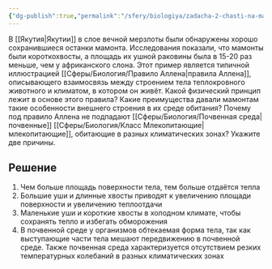 ```yaml
---
{"dg-publish":true,"permalink":"/sfery/biologiya/zadacha-2-chasti-na-mamonta-i-slona-pravilo-allena/","tags":["Экология"]}
---
```


В [[Якутия\|Якутии]] в слое вечной мерзлоты были обнаружены хорошо сохранившиеся останки мамонта. Исследования показали, что мамонты были короткохвосты, а площадь их ушной раковины была в 15-20 раз меньше, чем у африканского слона. Этот пример является типичной иллюстрацией [[Сферы/Биология/Правило Аллена\|правила Аллена]], описывающего взаимосвязь между строением тела теплокровного животного и климатом, в котором он живёт. Какой физический принцип лежит в основе этого правила? Какие преимущества давали мамонтам такие особенности внешнего строения в их среде обитания? Почему под правило Аллена не подпадают [[Сферы/Биология/Почвенная среда\|почвенные]] [[Сферы/Биология/Класс Млекопитающие\|млекопитающие]], обитающие в разных климатических зонах? Укажите две причины.
## Решение
1. Чем больше площадь поверхности тела, тем больше отдаётся тепла 
2. Большие уши и длинные хвосты приводят к увеличению площади поверхности и увеличению теплоотдачи 
3. Маленькие уши и короткие хвосты в холодном климате, чтобы сохранять тепло и избегать обморожения  
4. В почвенной среде у организмов обтекаемая форма тела, так как выступающие части тела мешают передвижению в почвенной среде. Также почвенная среда характеризуется отсутствием резких температурных колебаний в разных климатических зонах 